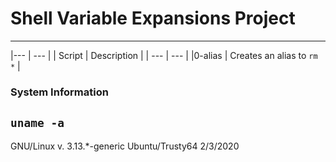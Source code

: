 # Shell Variable Expansions Project
---
|--- | --- |
| Script | Description |
| --- | --- |
|0-alias | Creates an alias to `rm *` |

### System Information
```uname -a```
---
GNU/Linux v. 3.13.*-generic
Ubuntu/Trusty64 
2/3/2020
